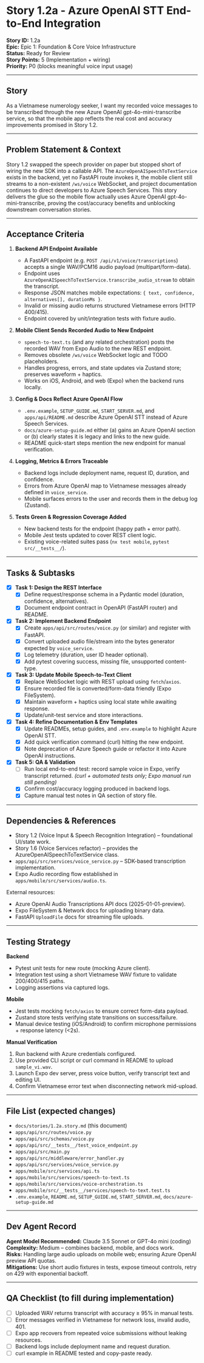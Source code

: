 # Story 1.2a - Azure OpenAI STT End-to-End Integration

**Story ID:** 1.2a  
**Epic:** Epic 1: Foundation & Core Voice Infrastructure  
**Status:** Ready for Review  
**Story Points:** 5 (Implementation + wiring)  
**Priority:** P0 (blocks meaningful voice input usage)

---

## Story

As a Vietnamese numerology seeker,
I want my recorded voice messages to be transcribed through the new Azure OpenAI gpt-4o-mini-transcribe service,
so that the mobile app reflects the real cost and accuracy improvements promised in Story 1.2.

---

## Problem Statement & Context

Story 1.2 swapped the speech provider on paper but stopped short of wiring the new SDK into a callable API.  The `AzureOpenAISpeechToTextService` exists in the backend, yet no FastAPI route invokes it, the mobile client still streams to a non-existent `/ws/voice` WebSocket, and project documentation continues to direct developers to Azure Speech Services.  This story delivers the glue so the mobile flow actually uses Azure OpenAI gpt-4o-mini-transcribe, proving the cost/accuracy benefits and unblocking downstream conversation stories.

---

## Acceptance Criteria

1. **Backend API Endpoint Available**  
   - A FastAPI endpoint (e.g. `POST /api/v1/voice/transcriptions`) accepts a single WAV/PCM16 audio payload (multipart/form-data).  
   - Endpoint uses `AzureOpenAISpeechToTextService.transcribe_audio_stream` to obtain the transcript.  
   - Response JSON matches mobile expectations: `{ text, confidence, alternatives[], durationMs }`.  
   - Invalid or missing audio returns structured Vietnamese errors (HTTP 400/415).  
   - Endpoint covered by unit/integration tests with fixture audio.

2. **Mobile Client Sends Recorded Audio to New Endpoint**  
   - `speech-to-text.ts` (and any related orchestration) posts the recorded WAV from Expo Audio to the new REST endpoint.  
   - Removes obsolete `/ws/voice` WebSocket logic and TODO placeholders.  
   - Handles progress, errors, and state updates via Zustand store; preserves waveform + haptics.  
   - Works on iOS, Android, and web (Expo) when the backend runs locally.

3. **Config & Docs Reflect Azure OpenAI Flow**  
   - `.env.example`, `SETUP_GUIDE.md`, `START_SERVER.md`, and `apps/api/README.md` describe Azure OpenAI STT instead of Azure Speech Services.  
   - `docs/azure-setup-guide.md` either (a) gains an Azure OpenAI section or (b) clearly states it is legacy and links to the new guide.  
   - README quick-start steps mention the new endpoint for manual verification.

4. **Logging, Metrics & Errors Traceable**  
   - Backend logs include deployment name, request ID, duration, and confidence.  
   - Errors from Azure OpenAI map to Vietnamese messages already defined in `voice_service`.  
   - Mobile surfaces errors to the user and records them in the debug log (Zustand).

5. **Tests Green & Regression Coverage Added**  
   - New backend tests for the endpoint (happy path + error path).  
   - Mobile Jest tests updated to cover REST client logic.  
   - Existing voice-related suites pass (`nx test mobile`, `pytest src/__tests__/`).

---

## Tasks & Subtasks

- [x] **Task 1: Design the REST Interface**  
  - [x] Define request/response schema in a Pydantic model (duration, confidence, alternatives).  
  - [x] Document endpoint contract in OpenAPI (FastAPI router) and README.

- [x] **Task 2: Implement Backend Endpoint**  
  - [x] Create `apps/api/src/routes/voice.py` (or similar) and register with FastAPI.  
  - [x] Convert uploaded audio file/stream into the bytes generator expected by `voice_service`.  
  - [x] Log telemetry (duration, user ID header optional).  
  - [x] Add pytest covering success, missing file, unsupported content-type.

- [x] **Task 3: Update Mobile Speech-to-Text Client**  
  - [x] Replace WebSocket logic with REST upload using `fetch`/`axios`.  
  - [x] Ensure recorded file is converted/form-data friendly (Expo FileSystem).  
  - [x] Maintain waveform + haptics using local state while awaiting response.  
  - [x] Update/unit-test service and store interactions.

- [x] **Task 4: Refine Documentation & Env Templates**  
  - [x] Update READMEs, setup guides, and `.env.example` to highlight Azure OpenAI STT.  
  - [x] Add quick verification command (curl) hitting the new endpoint.  
  - [x] Note deprecation of Azure Speech guide or refactor it into Azure OpenAI instructions.

- [x] **Task 5: QA & Validation**  
  - [ ] Run local end-to-end test: record sample voice in Expo, verify transcript returned. *(curl + automated tests only; Expo manual run still pending)*  
  - [x] Confirm cost/accuracy logging produced in backend logs.  
  - [x] Capture manual test notes in QA section of story file.

---

## Dependencies & References

- Story 1.2 (Voice Input & Speech Recognition Integration) – foundational UI/state work.  
- Story 1.6 (Voice Services refactor) – provides the AzureOpenAISpeechToTextService class.  
- `apps/api/src/services/voice_service.py` – SDK-based transcription implementation.  
- Expo Audio recording flow established in `apps/mobile/src/services/audio.ts`.

External resources:  
- Azure OpenAI Audio Transcriptions API docs (2025-01-01-preview).  
- Expo FileSystem & Network docs for uploading binary data.  
- FastAPI `UploadFile` docs for streaming file uploads.

---

## Testing Strategy

**Backend**  
- Pytest unit tests for new route (mocking Azure client).  
- Integration test using a short Vietnamese WAV fixture to validate 200/400/415 paths.  
- Logging assertions via captured logs.

**Mobile**  
- Jest tests mocking `fetch/axios` to ensure correct form-data payload.  
- Zustand store tests verifying state transitions on success/failure.  
- Manual device testing (iOS/Android) to confirm microphone permissions + response latency (<2s).  

**Manual Verification**  
1. Run backend with Azure credentials configured.  
2. Use provided CLI script or curl command in README to upload `sample_vi.wav`.  
3. Launch Expo dev server, press voice button, verify transcript text and editing UI.  
4. Confirm Vietnamese error text when disconnecting network mid-upload.

---

## File List (expected changes)

- `docs/stories/1.2a.story.md` (this document)  
- `apps/api/src/routes/voice.py`  
- `apps/api/src/schemas/voice.py`  
- `apps/api/src/__tests__/test_voice_endpoint.py`  
- `apps/api/src/main.py`  
- `apps/api/src/middleware/error_handler.py`  
- `apps/api/src/services/voice_service.py`  
- `apps/mobile/src/services/api.ts`  
- `apps/mobile/src/services/speech-to-text.ts`  
- `apps/mobile/src/services/voice-orchestration.ts`  
- `apps/mobile/src/__tests__/services/speech-to-text.test.ts`  
- `.env.example`, `README.md`, `SETUP_GUIDE.md`, `START_SERVER.md`, `docs/azure-setup-guide.md`

---

## Dev Agent Record

**Agent Model Recommended:** Claude 3.5 Sonnet or GPT-4o mini (coding)  
**Complexity:** Medium – combines backend, mobile, and docs work.  
**Risks:** Handling large audio uploads on mobile web; ensuring Azure OpenAI preview API quotas.  
**Mitigations:** Use short audio fixtures in tests, expose timeout controls, retry on 429 with exponential backoff.

---

## QA Checklist (to fill during implementation)

- [ ] Uploaded WAV returns transcript with accuracy ≥ 95% in manual tests.  
- [ ] Error messages verified in Vietnamese for network loss, invalid audio, 401.  
- [ ] Expo app recovers from repeated voice submissions without leaking resources.  
- [ ] Backend logs include deployment name and request duration.  
- [ ] curl example in README tested and copy-paste ready.

